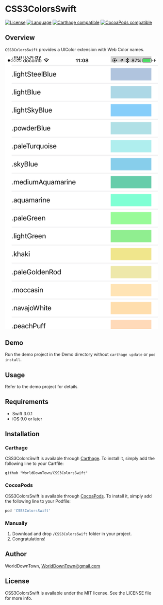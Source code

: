 # CSS3ColorsSwift

[![License](https://img.shields.io/:license-mit-blue.svg)](https://doge.mit-license.org)
[![Language](https://img.shields.io/badge/language-Swift%203.0.1-orange.svg)](https://swift.org)
[![Carthage compatible](https://img.shields.io/badge/Carthage-compatible-4BC51D.svg?style=flat)](https://github.com/Carthage/Carthage)
[![CocoaPods compatible](https://img.shields.io/cocoapods/v/CSS3ColorsSwift.svg?style=flat)](http://cocoadocs.org/docsets/CSS3ColorsSwift/)

## Overview
`CSS3ColorsSwift` provides a UIColor extension with Web Color names.

![screenshot](images/screenshot.png)

## Demo
Run the demo project in the Demo directory without `carthage update` or `pod install`.

## Usage
Refer to the demo project for details.

## Requirements
- Swift 3.0.1
- iOS 9.0 or later

## Installation

### Carthage
CSS3ColorsSwift is available through [Carthage](https://github.com/Carthage/Carthage). To install it, simply add the following line to your Cartfile:

```
github "WorldDownTown/CSS3ColorsSwift"
```

### CocoaPods
CSS3ColorsSwift is available through [CocoaPods](http://cocoapods.org). To install it, simply add the following line to your Podfile:

```ruby
pod 'CSS3ColorsSwift'
```

### Manually
1. Download and drop `/CSS3ColorsSwift` folder in your project.
2. Congratulations!

## Author
WorldDownTown, WorldDownTown@gmail.com

## License
CSS3ColorsSwift is available under the MIT license. See the LICENSE file for more info.

